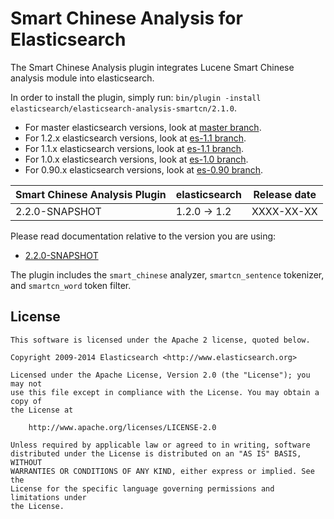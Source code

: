 Smart Chinese Analysis for Elasticsearch
==================================

The Smart Chinese Analysis plugin integrates Lucene Smart Chinese analysis module into elasticsearch.

In order to install the plugin, simply run: `bin/plugin -install elasticsearch/elasticsearch-analysis-smartcn/2.1.0`.

* For master elasticsearch versions, look at [master branch](https://github.com/elasticsearch/elasticsearch-analysis-smartcn/tree/master).
* For 1.2.x elasticsearch versions, look at [es-1.1 branch](https://github.com/elasticsearch/elasticsearch-analysis-smartcn/tree/es-1.2).
* For 1.1.x elasticsearch versions, look at [es-1.1 branch](https://github.com/elasticsearch/elasticsearch-analysis-smartcn/tree/es-1.1).
* For 1.0.x elasticsearch versions, look at [es-1.0 branch](https://github.com/elasticsearch/elasticsearch-analysis-smartcn/tree/es-1.0).
* For 0.90.x elasticsearch versions, look at [es-0.90 branch](https://github.com/elasticsearch/elasticsearch-analysis-smartcn/tree/es-0.90).

| Smart Chinese Analysis Plugin |    elasticsearch    | Release date |
|-------------------------------|---------------------|:------------:|
| 2.2.0-SNAPSHOT                | 1.2.0 -> 1.2        |  XXXX-XX-XX  |

Please read documentation relative to the version you are using:

* [2.2.0-SNAPSHOT](https://github.com/elasticsearch/elasticsearch-analysis-smartcn/blob/es-1.2/README.md)

The plugin includes the `smart_chinese` analyzer, `smartcn_sentence` tokenizer, and `smartcn_word` token filter.

License
-------

    This software is licensed under the Apache 2 license, quoted below.

    Copyright 2009-2014 Elasticsearch <http://www.elasticsearch.org>

    Licensed under the Apache License, Version 2.0 (the "License"); you may not
    use this file except in compliance with the License. You may obtain a copy of
    the License at

        http://www.apache.org/licenses/LICENSE-2.0

    Unless required by applicable law or agreed to in writing, software
    distributed under the License is distributed on an "AS IS" BASIS, WITHOUT
    WARRANTIES OR CONDITIONS OF ANY KIND, either express or implied. See the
    License for the specific language governing permissions and limitations under
    the License.
